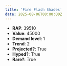```yaml
---
title: 'Fire Flash Shades'
date: 2025-08-06T00:00:00Z
---
```

- **RAP**: 39510
- **Value**: 45000
- **Demand level**: 1
- **Trend**: 2
- **Projected?**: True
- **Hyped?**: True
- **Rare?**: True
